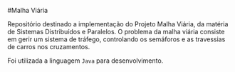 #Malha Viária

Repositório destinado a implementação do Projeto Malha Viária, da matéria de Sistemas Distribuídos e Paralelos. O problema da malha viária consiste em gerir um sistema de tráfego, controlando os semáforos e as travessias de carros nos cruzamentos.

Foi utilizada a linguagem `Java` para desenvolvimento.
